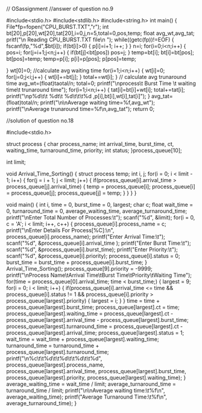 // OSassignment
//answer of question no.9


#include<stdio.h>
#include<stdlib.h>
#include<string.h>
int main()
{
  File*fp=fopen("CPU_BURST.TXT","r");
  int bt[20],p[20],wt[20],tat[20],i=0,j,n=5,total=0,pos,temp;
  float avg_wt,avg_tat;
  pritf("\n Reading CPU_BURST.TXT file\n ");
  while((getc(fp))!=EOF)
  {
    fscanf(fp,"%d",$bt[i]);
    if(bt[i]>0)
    {
      p[i]=i+1;
      i++;
    }
  }
  n=i;
  for(i=0;i<n;i++)
  {
    pos=i;
    for(j=i+1;j<n;j++)
    {
      if(bt[j]<bt[pos])
        pos=j;
    }
    temp=bt[i];
    bt[i]=bt[pos];
    bt[pos]=temp;
    temp=p[i];
    p[i]=p[pos];
    p[pos]=temp;
 
  }
  wt[0]=0;
  //calculate avg waiting time
   for(i=1;i<n;i++)
   {
    wt[i]=0;
     for(j=0;j<i;j++)
     {
      wt[i]+=bt[j];
     }
     total+=wt[i];
   }
   // calculate avg trunaround time
   avg_wt=(float)taotal/n;
   total=0;
   printf("\nprocess\t  Burst Time \t waiting time\t  trunaround time");
     for(i=1;i<n;i++)
     {
      tat[i]=bt[i]+wt[i];
      total+=tat[i];
      printf("\np%d\t\t  %dt\t  %d\t\t\t%d ,p[i],bt[i],wt[i],tat[i]");
     }
     avg_tat=(float)total/n;
     printf("\n\nAverage waiting time=%f,avg_wt");
      printf("\nAverage trunaround  time=%f\n,avg_tat");
      return 0;
  
  
  
  
  //solution of question no.18
  
  
  #include<stdio.h>

struct process
{
      char process_name;
      int arrival_time, burst_time, ct, waiting_time, turnaround_time, priority;
      int status;
}process_queue[10];

int limit;

void Arrival_Time_Sorting()
{
      struct process temp;
      int i, j;
      for(i = 0; i < limit - 1; i++)
      {
            for(j = i + 1; j < limit; j++)
            {
                  if(process_queue[i].arrival_time > process_queue[j].arrival_time)
                  {
                        temp = process_queue[i];
                        process_queue[i] = process_queue[j];
                        process_queue[j] = temp;
                  }
            }
      }
}

void main()
{
      int i, time = 0, burst_time = 0, largest;
      char c;
      float wait_time = 0, turnaround_time = 0, average_waiting_time, average_turnaround_time;
      printf("\nEnter Total Number of Processes:\t");
      scanf("%d", &limit);
      for(i = 0, c = 'A'; i < limit; i++, c++)
      {
            process_queue[i].process_name = c;
            printf("\nEnter Details For Process[%C]:\n", process_queue[i].process_name);
            printf("Enter Arrival Time:\t");
            scanf("%d", &process_queue[i].arrival_time );
            printf("Enter Burst Time:\t");
            scanf("%d", &process_queue[i].burst_time);
            printf("Enter Priority:\t");
            scanf("%d", &process_queue[i].priority);
            process_queue[i].status = 0;
            burst_time = burst_time + process_queue[i].burst_time;
      }
      Arrival_Time_Sorting();
      process_queue[9].priority = -9999;
      printf("\nProcess Name\tArrival Time\tBurst Time\tPriority\tWaiting Time");
      for(time = process_queue[0].arrival_time; time < burst_time;)
      {
            largest = 9;
            for(i = 0; i < limit; i++)
            {
                  if(process_queue[i].arrival_time <= time && process_queue[i].status != 1 && process_queue[i].priority > process_queue[largest].priority)
                  {
                        largest = i;
                  }
            }
            time = time + process_queue[largest].burst_time;
            process_queue[largest].ct = time;
            process_queue[largest].waiting_time = process_queue[largest].ct - process_queue[largest].arrival_time - process_queue[largest].burst_time;
            process_queue[largest].turnaround_time = process_queue[largest].ct - process_queue[largest].arrival_time;
            process_queue[largest].status = 1;
            wait_time = wait_time + process_queue[largest].waiting_time;
            turnaround_time = turnaround_time + process_queue[largest].turnaround_time;
            printf("\n%c\t\t%d\t\t%d\t\t%d\t\t%d", process_queue[largest].process_name, process_queue[largest].arrival_time, process_queue[largest].burst_time, process_queue[largest].priority, process_queue[largest].waiting_time);
      }
      average_waiting_time = wait_time / limit;
      average_turnaround_time = turnaround_time / limit;
      printf("\n\nAverage waiting time:\t%f\n", average_waiting_time);
      printf("Average Turnaround Time:\t%f\n", average_turnaround_time);
}
